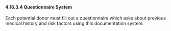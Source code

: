 #### 4.16.3.4 Questionnaire System

Each potential donor must fill out a questionnaire which asks about previous medical history and risk factors using this documentation system.
